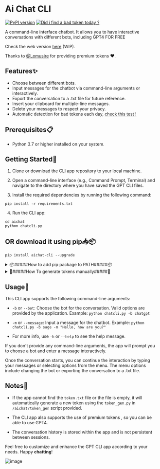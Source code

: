 # Ai Chat CLI

[![PyPI version](https://img.shields.io/pypi/v/aichat-cli.svg)](https://pypi.org/project/aichat-cli/)
[![Did i find a bad token today ?](https://github.com/TheLime1/gpt-cli/actions/workflows/bad_token.yml/badge.svg)](https://github.com/TheLime1/gpt-cli/actions/workflows/bad_token.yml)

A command-line interface chatbot. It allows you to have interactive conversations with different bots, including GPT4 FOR FREE

Check the web version [here](https://github.com/TheLime1/gptCensorFree) (WIP).

Thanks to [@Lomusire](https://github.com/Lomusire) for providing premium tokens ❤️.

## Features✨

- Choose between different bots.
- Input messages for the chatbot via command-line arguments or interactively.
- Export the conversation to a .txt file for future reference.
- Insert your clipboard for multiple-line messages.
- Delete your messages to respect your privacy.
- Automatic detection for bad tokens each day, [check this test !](https://github.com/TheLime1/gpt-cli/pull/18)

## Prerequisites📋

- Python 3.7 or higher installed on your system.

## Getting Started🚀

1. Clone or download the CLI app repository to your local machine.

2. Open a command-line interface (e.g., Command Prompt, Terminal) and navigate to the directory where you have saved the GPT CLI files.

3. Install the required dependencies by running the following command:
```
pip install -r requirements.txt
```

4. Run the CLI app:

```
cd aichat
python chatcli.py
```

## OR download it using pip📥📦

```
pip install aichat-cli --upgrade
```

<details>
<summary>📦#####How to add pip package to PATH#####📦</summary>

1. Open the command prompt.
2. Type `pip show aichat-cli` and press Enter. This will show you the location of the package.
3. Copy the path of the package.
4. Open the Start menu and search for “Environment Variables”.
5. Click on “Edit the system environment variables”.
6. Click on “Environment Variables” button.
7. Under “System Variables”, scroll down and find “Path” and click on “Edit”.
8. Click on “New” and paste the path of the package that you copied earlier.
9.  Click on “OK” to save changes.
</details>


<details>
<summary>🔐#####How To generate tokens manually#####🔐</summary>

---
### poe token

Log into [Poe](https://poe.com/) on any web browser, then open your browser's developer tools (also known as "inspect") and look for the value of the `p-b` cookie in the following menus:

Chromium: Devtools > Application > Cookies > poe.com

Firefox: Devtools > Storage > Cookies

Safari: Devtools > Storage > Cookies

then save the token by creating `poe_token.txt` in `/aichat/tokens`

---

### Bard token

Log into [Bard](https://bard.google.com/) on any web browser, then open your browser's developer tools (also known as "inspect") and look for the value of the `__Secure-1PSID` cookie in the following menus:
(tip : copy the cookie name to the filter box)

Chromium: Devtools > Application > Cookies > bard.google.com

Firefox: Devtools > Storage > Cookies

Safari: Devtools > Storage > Cookies

then save the token by creating `bard_token.txt` in `/aichat/tokens`
> :warning: **Warning:** Be careful using Bard tokens; they are Google account tokens.

---

### Bing token

Not required.

---

</details>

## Usage📝

This CLI app supports the following command-line arguments:

- `-b` or `--bot`: Choose the bot for the conversation. Valid options are provided by the application.
Example: `python chatcli.py -b chatgpt`

- `-m` or `--message`: Input a message for the chatbot.
Example: `python chatcli.py -b sage -m "Hello, how are you?"`

- For more info, use `-h` or `--help` to see the help message.

If you don't provide any command-line arguments, the app will prompt you to choose a bot and enter a message interactively.

Once the conversation starts, you can continue the interaction by typing your messages or selecting options from the menu. The menu options include changing the bot or exporting the conversation to a .txt file.

## Notes📌

- If the app cannot find the `token.txt` file or the file is empty, it will automatically generate a new token using the `token_gen.py` in `/aichat/token_gen` script provided.

- The CLI app also supports the use of premium tokens , so you can be able to use GPT4.

- The conversation history is stored within the app and is not persistent between sessions.

Feel free to customize and enhance the GPT CLI app according to your needs. Happy **chatting**!

![image](https://github.com/TheLime1/gpt-cli/assets/47940043/e5ee768c-097c-4e10-8299-238df348b882)
